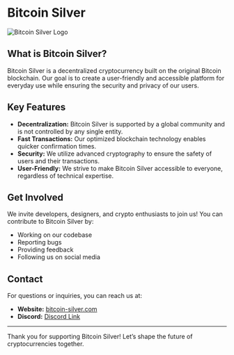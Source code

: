 # Bitcoin Silver

![Bitcoin Silver Logo](https://bitcoinsilver.top/assets/img/logo.png)

## What is Bitcoin Silver?

Bitcoin Silver is a decentralized cryptocurrency built on the original Bitcoin blockchain. Our goal is to create a user-friendly and accessible platform for everyday use while ensuring the security and privacy of our users.

## Key Features

- **Decentralization:** Bitcoin Silver is supported by a global community and is not controlled by any single entity.
- **Fast Transactions:** Our optimized blockchain technology enables quicker confirmation times.
- **Security:** We utilize advanced cryptography to ensure the safety of users and their transactions.
- **User-Friendly:** We strive to make Bitcoin Silver accessible to everyone, regardless of technical expertise.

## Get Involved

We invite developers, designers, and crypto enthusiasts to join us! You can contribute to Bitcoin Silver by:

- Working on our codebase
- Reporting bugs
- Providing feedback
- Following us on social media

## Contact

For questions or inquiries, you can reach us at:

- **Website:** [bitcoin-silver.com](https://bitcoin-silver.com)
- **Discord:** [Discord Link](https://discord.com/invite/MCGn7dzvgd)

---

Thank you for supporting Bitcoin Silver! Let’s shape the future of cryptocurrencies together.
